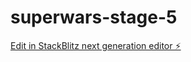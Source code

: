 # superwars-stage-5

[Edit in StackBlitz next generation editor ⚡️](https://stackblitz.com/~/github.com/parulchauhann/superwars-stage-5)